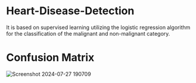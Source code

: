 # Heart-Disease-Detection
It is based on supervised learning utilizing the logistic regression algorithm for the classification of the malignant and non-malignant category.
# Confusion Matrix 
![Screenshot 2024-07-27 190709](https://github.com/user-attachments/assets/cd453cd2-8d8a-4a6f-b4e5-e0eb375f7b8e)

